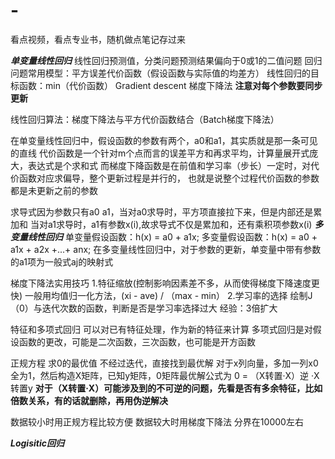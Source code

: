 # -
看点视频，看点专业书，随机做点笔记存过来

***单变量线性回归***
线性回归预测值，分类问题预测结果偏向于0或1的二值问题
回归问题常用模型：平方误差代价函数（假设函数与实际值的均差方）
线性回归的目标函数：min（代价函数）
Gradient descent 梯度下降法 **注意对每个参数要同步更新**

线性回归算法：梯度下降法与平方代价函数结合（Batch梯度下降法）

在单变量线性回归中，假设函数的参数有两个，a0和a1，其实质就是那一条可见的直线
代价函数是一个针对m个点而言的误差平方和再求平均，计算量展开式庞大，表达式是个求和式
而梯度下降函数是在前值和学习率（步长）一定时，对代价函数对应求偏导，整个更新过程是并行的，
    也就是说整个过程代价函数的参数都是未更新之前的参数
    
 求导式因为参数只有a0 a1，当对a0求导时，平方项直接拉下来，但是内部还是累加和
                        当对a1求导时，a1有参数x(i),故求导式不仅是累加和，还有乘积项参数x(i)
***多变量线性回归***
单变量假设函数：h(x) = a0 + a1x;
多变量假设函数：h(x) = a0 + a1x + a2x +...+ anx;
在多变量线性回归中，对于参数的更新，单变量中带有参数的a1项为一般式aj的映射式

梯度下降法实用技巧
1.特征缩放(控制影响因素差不多，从而使得梯度下降速度更快)  一般用均值归一化方法，(xi - ave) / （max - min）
2.学习率的选择 绘制J（0）与迭代次数的函数，判断是否是学习率选择过大  经验：3倍扩大

特征和多项式回归
可以对已有特征处理，作为新的特征来计算 多项式回归是对假设函数的更改，可能是二次函数，三次函数，也可能是开方函数

正规方程 求0的最优值  不经过迭代，直接找到最优解
对于x列向量，多加一列x0全为1，然后构造X矩阵，已知y矩阵，0矩阵最优解公式为 0 = （X转置·X）逆 ·X转置y
**对于（X转置·X）可能涉及到的不可逆的问题，先看是否有多余特征，比如倍数关系，有的话就删除，再用伪逆解决**

数据较小时用正规方程比较方便 数据较大时用梯度下降法  分界在10000左右


***Logisitic回归***
